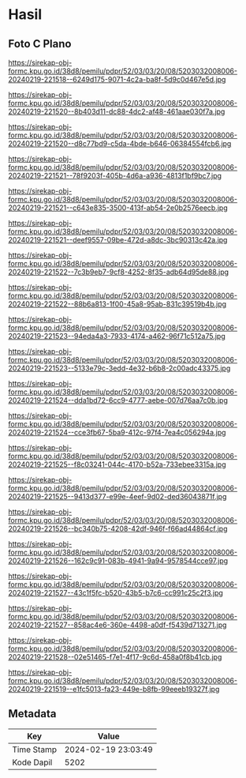 # Hasil

## Foto C Plano

https://sirekap-obj-formc.kpu.go.id/38d8/pemilu/pdpr/52/03/03/20/08/5203032008006-20240219-221518--6249d175-9071-4c2a-ba8f-5d9c0d467e5d.jpg

https://sirekap-obj-formc.kpu.go.id/38d8/pemilu/pdpr/52/03/03/20/08/5203032008006-20240219-221520--8b403d11-dc88-4dc2-af48-461aae030f7a.jpg

https://sirekap-obj-formc.kpu.go.id/38d8/pemilu/pdpr/52/03/03/20/08/5203032008006-20240219-221520--d8c77bd9-c5da-4bde-b646-06384554fcb6.jpg

https://sirekap-obj-formc.kpu.go.id/38d8/pemilu/pdpr/52/03/03/20/08/5203032008006-20240219-221521--78f9203f-405b-4d6a-a936-4813f1bf9bc7.jpg

https://sirekap-obj-formc.kpu.go.id/38d8/pemilu/pdpr/52/03/03/20/08/5203032008006-20240219-221521--c643e835-3500-413f-ab54-2e0b2576eecb.jpg

https://sirekap-obj-formc.kpu.go.id/38d8/pemilu/pdpr/52/03/03/20/08/5203032008006-20240219-221521--deef9557-09be-472d-a8dc-3bc90313c42a.jpg

https://sirekap-obj-formc.kpu.go.id/38d8/pemilu/pdpr/52/03/03/20/08/5203032008006-20240219-221522--7c3b9eb7-9cf8-4252-8f35-adb64d95de88.jpg

https://sirekap-obj-formc.kpu.go.id/38d8/pemilu/pdpr/52/03/03/20/08/5203032008006-20240219-221522--88b6a813-1f00-45a8-95ab-831c39519b4b.jpg

https://sirekap-obj-formc.kpu.go.id/38d8/pemilu/pdpr/52/03/03/20/08/5203032008006-20240219-221523--94eda4a3-7933-4174-a462-96f71c512a75.jpg

https://sirekap-obj-formc.kpu.go.id/38d8/pemilu/pdpr/52/03/03/20/08/5203032008006-20240219-221523--5133e79c-3edd-4e32-b6b8-2c00adc43375.jpg

https://sirekap-obj-formc.kpu.go.id/38d8/pemilu/pdpr/52/03/03/20/08/5203032008006-20240219-221524--dda1bd72-6cc9-4777-aebe-007d76aa7c0b.jpg

https://sirekap-obj-formc.kpu.go.id/38d8/pemilu/pdpr/52/03/03/20/08/5203032008006-20240219-221524--cce3fb67-5ba9-412c-97f4-7ea4c056294a.jpg

https://sirekap-obj-formc.kpu.go.id/38d8/pemilu/pdpr/52/03/03/20/08/5203032008006-20240219-221525--f8c03241-044c-4170-b52a-733ebee3315a.jpg

https://sirekap-obj-formc.kpu.go.id/38d8/pemilu/pdpr/52/03/03/20/08/5203032008006-20240219-221525--9413d377-e99e-4eef-9d02-ded36043871f.jpg

https://sirekap-obj-formc.kpu.go.id/38d8/pemilu/pdpr/52/03/03/20/08/5203032008006-20240219-221526--bc340b75-4208-42df-946f-f66ad44864cf.jpg

https://sirekap-obj-formc.kpu.go.id/38d8/pemilu/pdpr/52/03/03/20/08/5203032008006-20240219-221526--162c9c91-083b-4941-9a94-9578544cce97.jpg

https://sirekap-obj-formc.kpu.go.id/38d8/pemilu/pdpr/52/03/03/20/08/5203032008006-20240219-221527--43c1f5fc-b520-43b5-b7c6-cc991c25c2f3.jpg

https://sirekap-obj-formc.kpu.go.id/38d8/pemilu/pdpr/52/03/03/20/08/5203032008006-20240219-221527--858ac4e6-360e-4498-a0df-f5439d713271.jpg

https://sirekap-obj-formc.kpu.go.id/38d8/pemilu/pdpr/52/03/03/20/08/5203032008006-20240219-221528--02e51465-f7e1-4f17-9c6d-458a0f8b41cb.jpg

https://sirekap-obj-formc.kpu.go.id/38d8/pemilu/pdpr/52/03/03/20/08/5203032008006-20240219-221519--e1fc5013-fa23-449e-b8fb-99eeeb19327f.jpg


## Metadata

| Key        | Value               |
| ---------- | ------------------- |
| Time Stamp | 2024-02-19 23:03:49 |
| Kode Dapil | 5202                |



